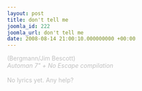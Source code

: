 ```yaml
---
layout: post
title: don't tell me
joomla_id: 222
joomla_url: don't tell me
date: 2008-08-14 21:00:10.000000000 +00:00
---
```

<span style="color: #c0c0c0" class="Apple-style-span">(Bergmann/Jim Bescott)<br />
<i>Automan 7&quot; + No Escape compilation</i><br />
<br />
No lyrics yet. Any help?</span>
